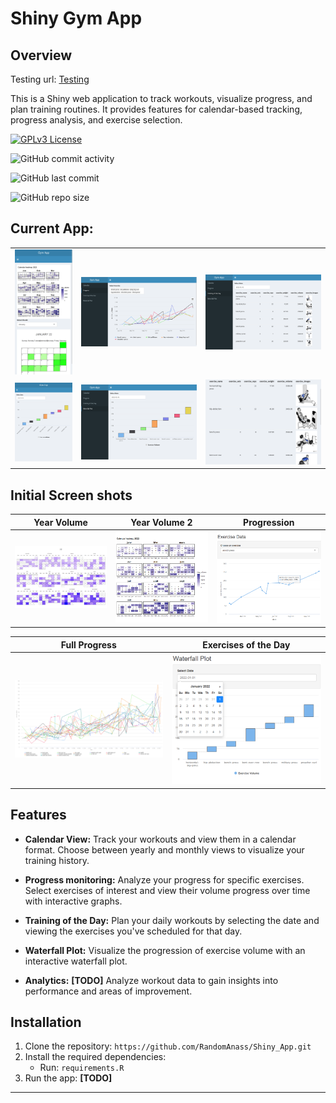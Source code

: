 # Shiny Gym App 

## Overview

Testing url: [Testing](https://randomanass.shinyapps.io/Shiny_App/)

This is a Shiny web application to track workouts, visualize progress, and plan training routines. It provides features for calendar-based tracking, progress analysis, and exercise selection.

[![GPLv3 License](https://img.shields.io/badge/License-GPL%20v3-yellow.svg)](https://opensource.org/licenses/)

![GitHub commit activity](https://img.shields.io/github/commit-activity/y/RandomAnass/Shiny_Gym_App)

![GitHub last commit](https://img.shields.io/github/last-commit/RandomAnass/Shiny_Gym_App)

![GitHub repo size](https://img.shields.io/github/repo-size/RandomAnass/Shiny_Gym_App)

## Current App:



|   |    |  |
|---------------|---------------|---------------|
| <img src="tmp/1.png" alt="Screenshot 1" width="200"/> | <img src="tmp/2.png" alt="Screenshot 2" width="400"/> | <img src="tmp/3.png" alt="Screenshot 3" width="400"/> |
|<img src="tmp/6.png" alt="Screenshot 6" width="200"/> | <img src="tmp/4.png" alt="Screenshot 4" width="400"/> | <img src="tmp/5.png" alt="Screenshot 5" width="400"/> | 





## Initial Screen shots


| Year Volume | Year Volume 2 | Progression |
|-------------|---------------|-------------|
| <img src="tmp/volume_year.png" alt="Year Volume" width="333"/> | <img src="tmp/plot_year.png" alt="Year Volume 2" width="333"/> | <img src="tmp/exo_progress.png" alt="Progression" width="333"/> |

| Full Progress | Exercises of the Day |
|---------------|-----------------------|
| <img src="tmp/progress_graphs.png" alt="Full Progress" width="499"/> | <img src="tmp/day_waterfall.png" alt="Exercises of the Day" width="499"/> |




## Features

- **Calendar View:** Track your workouts and view them in a calendar format. Choose between yearly and monthly views to visualize your training history.

- **Progress monitoring:** Analyze your progress for specific exercises. Select exercises of interest and view their volume progress over time with interactive graphs.

- **Training of the Day:** Plan your daily workouts by selecting the date and viewing the exercises you've scheduled for that day.
  
- **Waterfall Plot:** Visualize the progression of exercise volume with an interactive waterfall plot.

- **Analytics:** **[TODO]**  Analyze workout data to gain insights into performance and areas of improvement.


## Installation
1. Clone the repository: `https://github.com/RandomAnass/Shiny_App.git`
2. Install the required dependencies: 
   - Run: `requirements.R`
3. Run the app: **[TODO]**

----------------------


